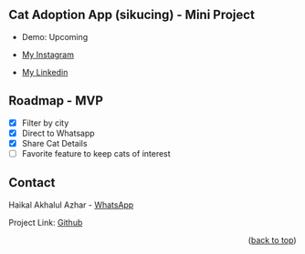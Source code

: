 ## Cat Adoption App (sikucing) - Mini Project

- Demo: Upcoming

- [My Instagram](https://www.instagram.com/anr.dart/)
- [My Linkedin](https://www.linkedin.com/in/alulanr/)

## Roadmap - MVP
- [x] Filter by city 
- [x] Direct to Whatsapp
- [x] Share Cat Details
- [ ] Favorite feature to keep cats of interest

<!-- CONTACT -->
## Contact

Haikal Akhalul Azhar - [WhatsApp](https://wa.me/6285156242860)

Project Link: [Github](https://github.com/alulanr/sikucing)

<p align="right">(<a href="#readme-top">back to top</a>)</p>
